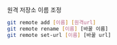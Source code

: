 

원격 저장소 이름 조정

```bash
git remote add [이름] [원격url]
git remote rename [이름] [바꿀 이름]
git remote set-url [이름] [바꿀 url]
```